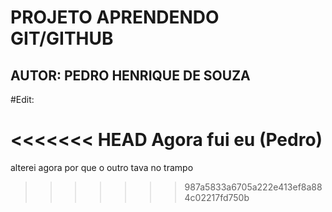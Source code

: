 # PROJETO APRENDENDO GIT/GITHUB

## AUTOR: PEDRO HENRIQUE DE SOUZA

#Edit:

<<<<<<< HEAD
Agora fui eu (Pedro)
=======
alterei agora por que o outro tava no trampo
>>>>>>> 987a5833a6705a222e413ef8a884c02217fd750b
